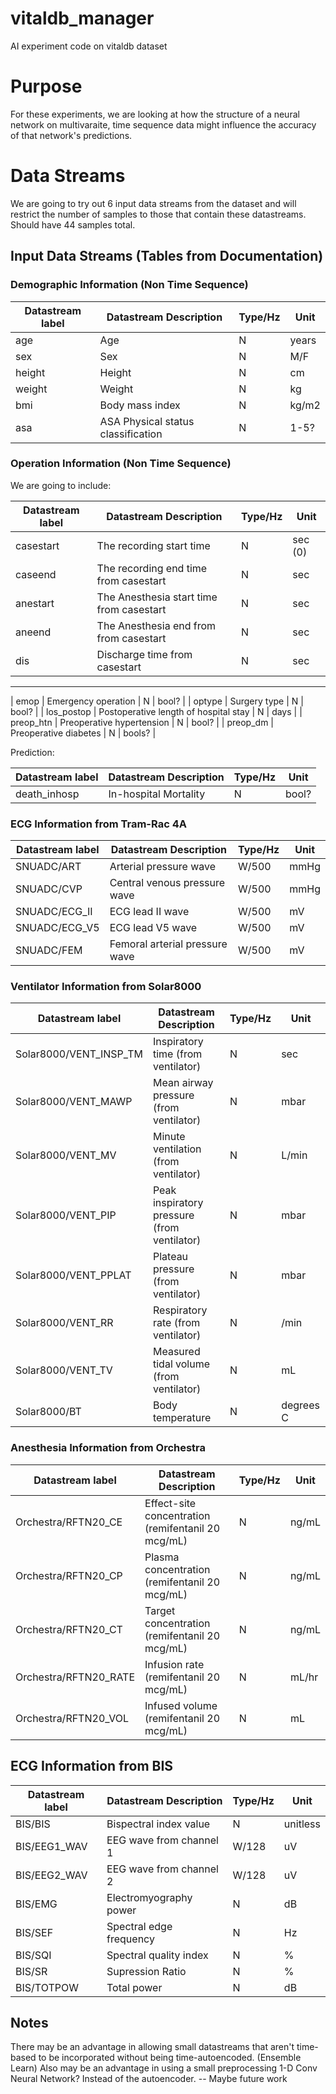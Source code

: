 # vitaldb_manager
AI experiment code on vitaldb dataset


# Purpose
For these experiments, we are looking at how the structure of a neural network on multivaraite, time sequence data might influence the accuracy of that network's predictions. 


# Data Streams
We are going to try out 6 input data streams from the dataset and will restrict the number of samples to those that contain these datastreams. Should have 44 samples total. 

## Input Data Streams (Tables from Documentation)

### Demographic Information (Non Time Sequence)

| Datastream label | Datastream Description | Type/Hz | Unit | 
| --- | --- | --- | --- | 
| age | Age | N | years |
| sex |  Sex | N | M/F |
| height | Height | N | cm |
| weight | Weight | N | kg |
| bmi | Body mass index | N | kg/m2 | 
| asa | ASA Physical status classification | N | 1-5? | 

### Operation Information (Non Time Sequence)
We are going to include: 

| Datastream label | Datastream Description | Type/Hz | Unit | 
| --- | --- | --- | --- | 
| casestart | The recording start time | N | sec (0) |  
| caseend | The recording end time from casestart | N | sec | 
| anestart | The Anesthesia start time from casestart | N | sec |
| aneend | The Anesthesia end from from casestart | N | sec | 
| dis | Discharge time from casestart | N | sec |s 


----
| emop | Emergency operation | N | bool? | 
| optype | Surgery type | N | bool? | 
| los_postop | Postoperative length of hospital stay | N | days |
| preop_htn | Preoperative hypertension | N | bool? | 
| preop_dm | Preoperative diabetes | N | bools? | 

Prediction: 

| Datastream label | Datastream Description | Type/Hz | Unit | 
| --- | --- | --- | --- | 
| death_inhosp |  In-hospital Mortality | N | bool? | 


### ECG Information from Tram-Rac 4A 

| Datastream label | Datastream Description | Type/Hz | Unit | 
| --- | --- | --- | --- | 
| SNUADC/ART | Arterial pressure wave | W/500 | mmHg | 
| SNUADC/CVP | Central venous pressure wave | W/500 | mmHg | 
| SNUADC/ECG_II | ECG lead II wave | W/500 | mV | 
| SNUADC/ECG_V5 | ECG lead V5 wave | W/500 | mV | 
| SNUADC/FEM | Femoral arterial pressure wave | W/500 | mV | 

### Ventilator Information from Solar8000

| Datastream label | Datastream Description | Type/Hz | Unit | 
| --- | --- | --- | --- | 
| Solar8000/VENT_INSP_TM | Inspiratory time (from ventilator) | N | sec | 
| Solar8000/VENT_MAWP | Mean airway pressure (from ventilator) | N | mbar | 
| Solar8000/VENT_MV | Minute ventilation (from ventilator) | N | L/min | 
| Solar8000/VENT_PIP | Peak inspiratory pressure (from ventilator) | N | mbar | 
| Solar8000/VENT_PPLAT | Plateau pressure (from ventilator) | N | mbar | 
| Solar8000/VENT_RR | Respiratory rate (from ventilator) | N | /min | 
| Solar8000/VENT_TV | Measured tidal volume (from ventilator) | N | mL | 
| Solar8000/BT | Body temperature | N | degrees C | 

### Anesthesia Information from Orchestra 

| Datastream label | Datastream Description | Type/Hz | Unit | 
| --- | --- | --- | --- | 
| Orchestra/RFTN20_CE | Effect-site concentration (remifentanil 20 mcg/mL) | N | ng/mL |
| Orchestra/RFTN20_CP | Plasma concentration (remifentanil 20 mcg/mL) | N | ng/mL |
| Orchestra/RFTN20_CT | Target concentration (remifentanil 20 mcg/mL) | N | ng/mL |
| Orchestra/RFTN20_RATE | Infusion rate (remifentanil 20 mcg/mL) | N | mL/hr |
| Orchestra/RFTN20_VOL | Infused volume (remifentanil 20 mcg/mL) | N | mL |

## ECG Information from BIS

| Datastream label | Datastream Description | Type/Hz | Unit | 
| --- | --- | --- | --- | 
| BIS/BIS | Bispectral index value | N | unitless |
| BIS/EEG1_WAV | EEG wave from channel 1 | W/128 | uV |
| BIS/EEG2_WAV | EEG wave from channel 2 | W/128 | uV |
| BIS/EMG | Electromyography power | N | dB |
| BIS/SEF | Spectral edge frequency | N | Hz |
| BIS/SQI | Spectral quality index | N | % |
| BIS/SR | Supression Ratio | N | % |
| BIS/TOTPOW | Total power | N | dB |


## Notes 
There may be an advantage in allowing small datastreams that aren't time-based to be incorporated without being time-autoencoded. (Ensemble Learn)
Also may be an advantage in using a small preprocessing 1-D Conv Neural Network? Instead of the autoencoder. -- Maybe future work 


